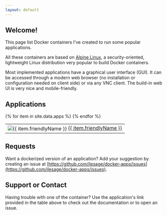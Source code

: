 ```yaml
---
layout: default
---
```


## Welcome!

This page list Docker containers I've created to run some popular applications.

All these containers are based on [Alpine Linux](https://alpinelinux.org/), a
security-oriented, lightweight Linux distribution very popular to build Docker
containers.

Most implemented applications have a graphical user interface (GUI).  It can be
accessed through a modern web browser (no installation or configuration needed
on client side) or via any VNC client.  The build-in web UI is very nice and
mobile-friendly.

## Applications

<table>
  <tbody>
{% for item in site.data.apps %}
    <tr><td>
      <img style="vertical-align:middle" src="https://images.weserv.nl/?url=raw.githubusercontent.com/jlesage/docker-templates/master/jlesage/images/{{ item.name }}-icon.png&amp;w=50" alt="{{ item.friendlyName }}"> <a href="https://github.com/jlesage/docker-{{ item.name }}/blob/master/README.md">{{ item.friendlyName }}</a>
    </td></tr>
{% endfor %}
  </tbody>
</table>

## Requests

Want a dockerized version of an application?  Add your suggestion by creating
an issue at [https://github.com/jlesage/docker-apps/issues](https://github.com/jlesage/docker-apps/issues).

## Support or Contact

Having trouble with one of the container?  Use the application's link provided
in the table above to check out the documentation or to open an issue.
